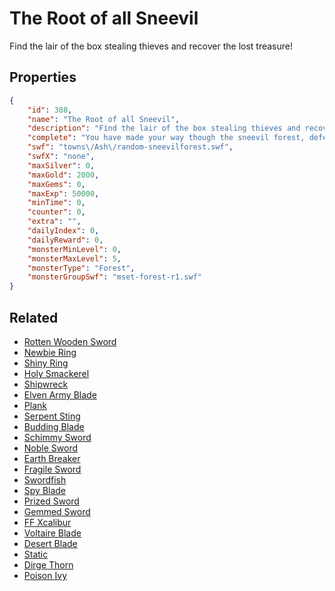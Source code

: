 # The Root of all Sneevil

Find the lair of the box stealing thieves and recover the lost treasure!

## Properties

```json
{
    "id": 388,
    "name": "The Root of all Sneevil",
    "description": "Find the lair of the box stealing thieves and recover the lost treasure!",
    "complete": "You have made your way though the sneevil forest, defeating the thieving box-snatchers at every turn, and you didn't even get poison ivy!",
    "swf": "towns\/Ash\/random-sneevilforest.swf",
    "swfX": "none",
    "maxSilver": 0,
    "maxGold": 2000,
    "maxGems": 0,
    "maxExp": 50000,
    "minTime": 0,
    "counter": 0,
    "extra": "",
    "dailyIndex": 0,
    "dailyReward": 0,
    "monsterMinLevel": 0,
    "monsterMaxLevel": 5,
    "monsterType": "Forest",
    "monsterGroupSwf": "mset-forest-r1.swf"
}
```

## Related

- [Rotten Wooden Sword](../items/1-rotten-wooden-sword.md)
- [Newbie Ring](../items/7-newbie-ring.md)
- [Shiny Ring](../items/8-shiny-ring.md)
- [Holy Smackerel](../items/9-holy-smackerel.md)
- [Shipwreck](../items/10-shipwreck.md)
- [Elven Army Blade](../items/11-elven-army-blade.md)
- [Plank](../items/12-plank.md)
- [Serpent Sting](../items/13-serpent-sting.md)
- [Budding Blade](../items/14-budding-blade.md)
- [Schimmy Sword](../items/15-schimmy-sword.md)
- [Noble Sword](../items/16-noble-sword.md)
- [Earth Breaker](../items/17-earth-breaker.md)
- [Fragile Sword](../items/18-fragile-sword.md)
- [Swordfish](../items/19-swordfish.md)
- [Spy Blade](../items/20-spy-blade.md)
- [Prized Sword](../items/21-prized-sword.md)
- [Gemmed Sword](../items/22-gemmed-sword.md)
- [FF Xcalibur](../items/23-ff-xcalibur.md)
- [Voltaire Blade](../items/24-voltaire-blade.md)
- [Desert Blade](../items/26-desert-blade.md)
- [Static](../items/27-static.md)
- [Dirge Thorn](../items/38-dirge-thorn.md)
- [Poison Ivy](../items/40-poison-ivy.md)

